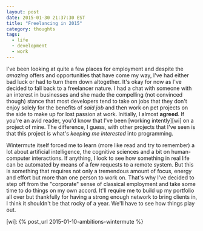 ```yaml
---
layout: post
date: 2015-01-30 21:37:30 EST
title: "Freelancing in 2015"
category: thoughts
tags:
  - life
  - development
  - work
---
```


I've been looking at quite a few places for employment and despite the
_amazing_ offers and opportunities that have come my way, I've had either bad
luck or had to turn them down altogether. It's okay for now as I've decided to
fall back to a freelancer nature. I had a chat with someone with an interest in
businesses and she made the compelling (not convinced though) stance that
most developers tend to take on jobs that they don't enjoy solely for the
benefits of _said job_ and then work on pet projects on the side to make up for
lost passion at work. Initially, I almost **agreed**. If you're an avid
reader, you'd know that I've been [working intently][wi] on a project of mine.
The difference, I guess, with other projects that I've seen is that this
project is what's _keeping me interested_ into programming.

Wintermute itself forced me to learn (more like read and try to remember) a lot
about artificial intelligence, the cognitive sciences and a bit on
human-computer interactions. If anything, I look to see how something in real
life can be automated by means of a few requests to a remote system. But this
is something that requires not only a tremendous amount of focus, energy and
effort but more than one person to work on. That's why I've decided to step
off from the "corporate" sense of classical employment and take some time to do
things on my own accord. It'll require me to build up my portfolio all over but
thankfully for having a strong enough network to bring clients in, I think it
shouldn't be that rocky of a year. We'll have to see how things play out.

[wi]: {% post_url 2015-01-10-ambitions-wintermute %}
